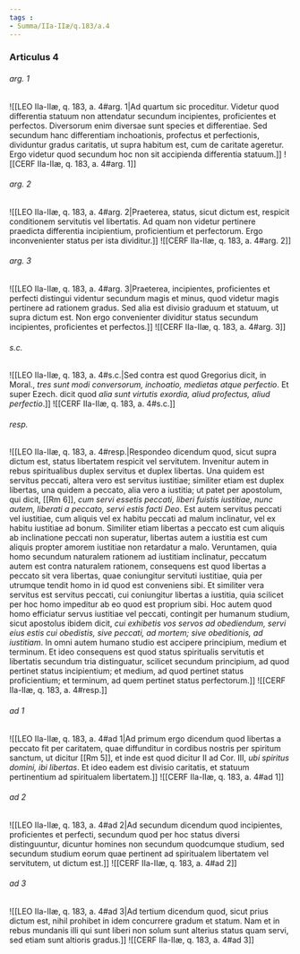 ```yaml
---
tags : 
- Summa/IIa-IIæ/q.183/a.4
---
```


### Articulus 4

###### arg. 1
![[LEO IIa-IIæ, q. 183, a. 4#arg. 1|Ad quartum sic proceditur. Videtur quod differentia statuum non attendatur secundum incipientes, proficientes et perfectos. Diversorum enim diversae sunt species et differentiae. Sed secundum hanc differentiam inchoationis, profectus et perfectionis, dividuntur gradus caritatis, ut supra habitum est, cum de caritate ageretur. Ergo videtur quod secundum hoc non sit accipienda differentia statuum.]]
![[CERF IIa-IIæ, q. 183, a. 4#arg. 1]]

###### arg. 2
![[LEO IIa-IIæ, q. 183, a. 4#arg. 2|Praeterea, status, sicut dictum est, respicit conditionem servitutis vel libertatis. Ad quam non videtur pertinere praedicta differentia incipientium, proficientium et perfectorum. Ergo inconvenienter status per ista dividitur.]]
![[CERF IIa-IIæ, q. 183, a. 4#arg. 2]]

###### arg. 3
![[LEO IIa-IIæ, q. 183, a. 4#arg. 3|Praeterea, incipientes, proficientes et perfecti distingui videntur secundum magis et minus, quod videtur magis pertinere ad rationem gradus. Sed alia est divisio graduum et statuum, ut supra dictum est. Non ergo convenienter dividitur status secundum incipientes, proficientes et perfectos.]]
![[CERF IIa-IIæ, q. 183, a. 4#arg. 3]]

###### s.c.
![[LEO IIa-IIæ, q. 183, a. 4#s.c.|Sed contra est quod Gregorius dicit, in Moral., *tres sunt modi conversorum, inchoatio, medietas atque perfectio*. Et super Ezech. dicit quod *alia sunt virtutis exordia, aliud profectus, aliud perfectio*.]]
![[CERF IIa-IIæ, q. 183, a. 4#s.c.]]

###### resp.
![[LEO IIa-IIæ, q. 183, a. 4#resp.|Respondeo dicendum quod, sicut supra dictum est, status libertatem respicit vel servitutem. Invenitur autem in rebus spiritualibus duplex servitus et duplex libertas. Una quidem est servitus peccati, altera vero est servitus iustitiae; similiter etiam est duplex libertas, una quidem a peccato, alia vero a iustitia; ut patet per apostolum, qui dicit, [[Rm 6]], *cum servi essetis peccati, liberi fuistis iustitiae, nunc autem, liberati a peccato, servi estis facti Deo*. Est autem servitus peccati vel iustitiae, cum aliquis vel ex habitu peccati ad malum inclinatur, vel ex habitu iustitiae ad bonum. Similiter etiam libertas a peccato est cum aliquis ab inclinatione peccati non superatur, libertas autem a iustitia est cum aliquis propter amorem iustitiae non retardatur a malo. Veruntamen, quia homo secundum naturalem rationem ad iustitiam inclinatur, peccatum autem est contra naturalem rationem, consequens est quod libertas a peccato sit vera libertas, quae coniungitur servituti iustitiae, quia per utrumque tendit homo in id quod est conveniens sibi. Et similiter vera servitus est servitus peccati, cui coniungitur libertas a iustitia, quia scilicet per hoc homo impeditur ab eo quod est proprium sibi. Hoc autem quod homo efficiatur servus iustitiae vel peccati, contingit per humanum studium, sicut apostolus ibidem dicit, *cui exhibetis vos servos ad obediendum, servi eius estis cui obedistis, sive peccati, ad mortem; sive obeditionis, ad iustitiam*. In omni autem humano studio est accipere principium, medium et terminum. Et ideo consequens est quod status spiritualis servitutis et libertatis secundum tria distinguatur, scilicet secundum principium, ad quod pertinet status incipientium; et medium, ad quod pertinet status proficientium; et terminum, ad quem pertinet status perfectorum.]]
![[CERF IIa-IIæ, q. 183, a. 4#resp.]]

###### ad 1
![[LEO IIa-IIæ, q. 183, a. 4#ad 1|Ad primum ergo dicendum quod libertas a peccato fit per caritatem, quae diffunditur in cordibus nostris per spiritum sanctum, ut dicitur [[Rm 5]], et inde est quod dicitur II ad Cor. III, *ubi spiritus domini, ibi libertas*. Et ideo eadem est divisio caritatis, et statuum pertinentium ad spiritualem libertatem.]]
![[CERF IIa-IIæ, q. 183, a. 4#ad 1]]

###### ad 2
![[LEO IIa-IIæ, q. 183, a. 4#ad 2|Ad secundum dicendum quod incipientes, proficientes et perfecti, secundum quod per hoc status diversi distinguuntur, dicuntur homines non secundum quodcumque studium, sed secundum studium eorum quae pertinent ad spiritualem libertatem vel servitutem, ut dictum est.]]
![[CERF IIa-IIæ, q. 183, a. 4#ad 2]]

###### ad 3
![[LEO IIa-IIæ, q. 183, a. 4#ad 3|Ad tertium dicendum quod, sicut prius dictum est, nihil prohibet in idem concurrere gradum et statum. Nam et in rebus mundanis illi qui sunt liberi non solum sunt alterius status quam servi, sed etiam sunt altioris gradus.]]
![[CERF IIa-IIæ, q. 183, a. 4#ad 3]]

